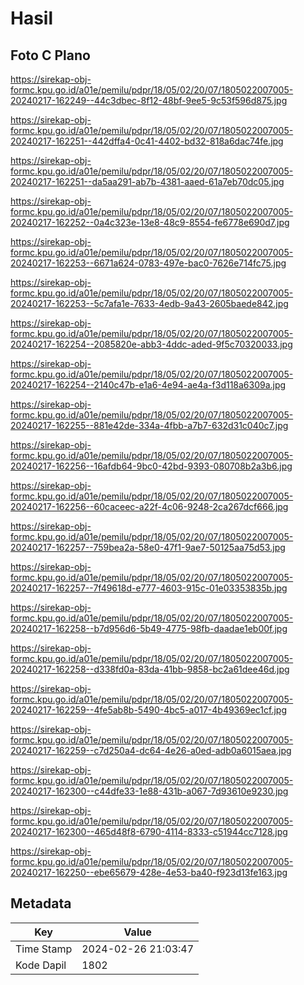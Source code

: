 # Hasil

## Foto C Plano

https://sirekap-obj-formc.kpu.go.id/a01e/pemilu/pdpr/18/05/02/20/07/1805022007005-20240217-162249--44c3dbec-8f12-48bf-9ee5-9c53f596d875.jpg

https://sirekap-obj-formc.kpu.go.id/a01e/pemilu/pdpr/18/05/02/20/07/1805022007005-20240217-162251--442dffa4-0c41-4402-bd32-818a6dac74fe.jpg

https://sirekap-obj-formc.kpu.go.id/a01e/pemilu/pdpr/18/05/02/20/07/1805022007005-20240217-162251--da5aa291-ab7b-4381-aaed-61a7eb70dc05.jpg

https://sirekap-obj-formc.kpu.go.id/a01e/pemilu/pdpr/18/05/02/20/07/1805022007005-20240217-162252--0a4c323e-13e8-48c9-8554-fe6778e690d7.jpg

https://sirekap-obj-formc.kpu.go.id/a01e/pemilu/pdpr/18/05/02/20/07/1805022007005-20240217-162253--6671a624-0783-497e-bac0-7626e714fc75.jpg

https://sirekap-obj-formc.kpu.go.id/a01e/pemilu/pdpr/18/05/02/20/07/1805022007005-20240217-162253--5c7afa1e-7633-4edb-9a43-2605baede842.jpg

https://sirekap-obj-formc.kpu.go.id/a01e/pemilu/pdpr/18/05/02/20/07/1805022007005-20240217-162254--2085820e-abb3-4ddc-aded-9f5c70320033.jpg

https://sirekap-obj-formc.kpu.go.id/a01e/pemilu/pdpr/18/05/02/20/07/1805022007005-20240217-162254--2140c47b-e1a6-4e94-ae4a-f3d118a6309a.jpg

https://sirekap-obj-formc.kpu.go.id/a01e/pemilu/pdpr/18/05/02/20/07/1805022007005-20240217-162255--881e42de-334a-4fbb-a7b7-632d31c040c7.jpg

https://sirekap-obj-formc.kpu.go.id/a01e/pemilu/pdpr/18/05/02/20/07/1805022007005-20240217-162256--16afdb64-9bc0-42bd-9393-080708b2a3b6.jpg

https://sirekap-obj-formc.kpu.go.id/a01e/pemilu/pdpr/18/05/02/20/07/1805022007005-20240217-162256--60caceec-a22f-4c06-9248-2ca267dcf666.jpg

https://sirekap-obj-formc.kpu.go.id/a01e/pemilu/pdpr/18/05/02/20/07/1805022007005-20240217-162257--759bea2a-58e0-47f1-9ae7-50125aa75d53.jpg

https://sirekap-obj-formc.kpu.go.id/a01e/pemilu/pdpr/18/05/02/20/07/1805022007005-20240217-162257--7f49618d-e777-4603-915c-01e03353835b.jpg

https://sirekap-obj-formc.kpu.go.id/a01e/pemilu/pdpr/18/05/02/20/07/1805022007005-20240217-162258--b7d956d6-5b49-4775-98fb-daadae1eb00f.jpg

https://sirekap-obj-formc.kpu.go.id/a01e/pemilu/pdpr/18/05/02/20/07/1805022007005-20240217-162258--d338fd0a-83da-41bb-9858-bc2a61dee46d.jpg

https://sirekap-obj-formc.kpu.go.id/a01e/pemilu/pdpr/18/05/02/20/07/1805022007005-20240217-162259--4fe5ab8b-5490-4bc5-a017-4b49369ec1cf.jpg

https://sirekap-obj-formc.kpu.go.id/a01e/pemilu/pdpr/18/05/02/20/07/1805022007005-20240217-162259--c7d250a4-dc64-4e26-a0ed-adb0a6015aea.jpg

https://sirekap-obj-formc.kpu.go.id/a01e/pemilu/pdpr/18/05/02/20/07/1805022007005-20240217-162300--c44dfe33-1e88-431b-a067-7d93610e9230.jpg

https://sirekap-obj-formc.kpu.go.id/a01e/pemilu/pdpr/18/05/02/20/07/1805022007005-20240217-162300--465d48f8-6790-4114-8333-c51944cc7128.jpg

https://sirekap-obj-formc.kpu.go.id/a01e/pemilu/pdpr/18/05/02/20/07/1805022007005-20240217-162250--ebe65679-428e-4e53-ba40-f923d13fe163.jpg


## Metadata

| Key        | Value               |
| ---------- | ------------------- |
| Time Stamp | 2024-02-26 21:03:47 |
| Kode Dapil | 1802                |



